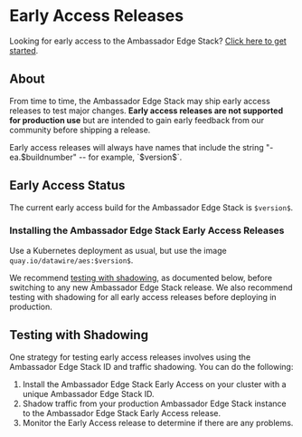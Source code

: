 # Early Access Releases

Looking for early access to the Ambassador Edge Stack? [Click here to get started](../../user-guide/getting-started).

## About

From time to time, the Ambassador Edge Stack may ship early access releases to test major changes. **Early access releases are not supported for production use** but are intended to gain early feedback from our community before shipping a release.

Early access releases will always have names that include the string "-ea.$buildnumber" -- for example, `$version$`.

## Early Access Status

The current early access build for the Ambassador Edge Stack is `$version$`.

### Installing the Ambassador Edge Stack Early Access Releases

Use a Kubernetes deployment as usual, but use the image `quay.io/datawire/aes:$version$`.

We recommend [testing with shadowing](../../reference/shadowing), as documented below, before switching to any new Ambassador Edge Stack release. We also recommend testing with shadowing for all early access releases before deploying in production.

## Testing with Shadowing

One strategy for testing early access releases involves using the Ambassador Edge Stack ID and traffic shadowing. You can do the following:

1. Install the Ambassador Edge Stack Early Access on your cluster with a unique Ambassador Edge Stack ID.
2. Shadow traffic from your production Ambassador Edge Stack instance to the Ambassador Edge Stack Early Access release.
3. Monitor the Early Access release to determine if there are any problems.
